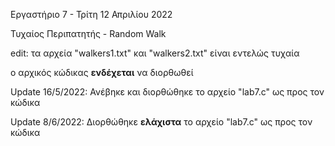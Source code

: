 Εργαστήριο 7 - Τρίτη 12 Απριλίου 2022

Τυχαίος Περιπατητής - Random Walk


edit: τα αρχεία "walkers1.txt" και "walkers2.txt" είναι εντελώς τυχαία

ο αρχικός κώδικας **ενδέχεται** να διορθωθεί

Update 16/5/2022: Ανέβηκε και διορθώθηκε το αρχείο "lab7.c" ως προς τον κώδικα

Update 8/6/2022: Διορθώθηκε **ελάχιστα** το αρχείο "lab7.c" ως προς τον κώδικα
